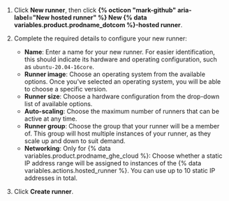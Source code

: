 1. Click **New runner**, then click **{% octicon "mark-github" aria-label="New hosted runner" %} New {% data variables.product.prodname_dotcom %}-hosted runner**.
1. Complete the required details to configure your new runner:

    - **Name**: Enter a name for your new runner. For easier identification, this should indicate its hardware and operating configuration, such as `ubuntu-20.04-16core`.
    - **Runner image**: Choose an operating system from the available options. Once you've selected an operating system, you will be able to choose a specific version.
    - **Runner size**: Choose a hardware configuration from the drop-down list of available options.
    - **Auto-scaling**: Choose the maximum number of runners that can be active at any time.
    - **Runner group**: Choose the group that your runner will be a member of. This group will host multiple instances of your runner, as they scale up and down to suit demand.
    - **Networking**: Only for {% data variables.product.prodname_ghe_cloud %}: Choose whether a static IP address range will be assigned to instances of the {% data variables.actions.hosted_runner %}. You can use up to 10 static IP addresses in total.

1. Click **Create runner**.
